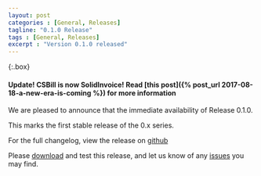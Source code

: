 ```yaml
---
layout: post
categories : [General, Releases]
tagline: "0.1.0 Release"
tags : [General, Releases]
excerpt : "Version 0.1.0 released"
---
```


{:.box}
#### Update! CSBill is now SolidInvoice! Read [this post]({% post_url 2017-08-18-a-new-era-is-coming %}) for more information

We are pleased to announce that the immediate availability of Release 0.1.0.

This marks the first stable release of the 0.x series.

For the full changelog, view the release on [github](https://github.com/CSBill/CSBill/releases/tag/0.1.0)

Please [download](https://github.com/CSBill/CSBill/releases/tag/0.1.0) and test this release, and let us know of any [issues](https://github.com/CSBill/CSBill/issues) you may find.
